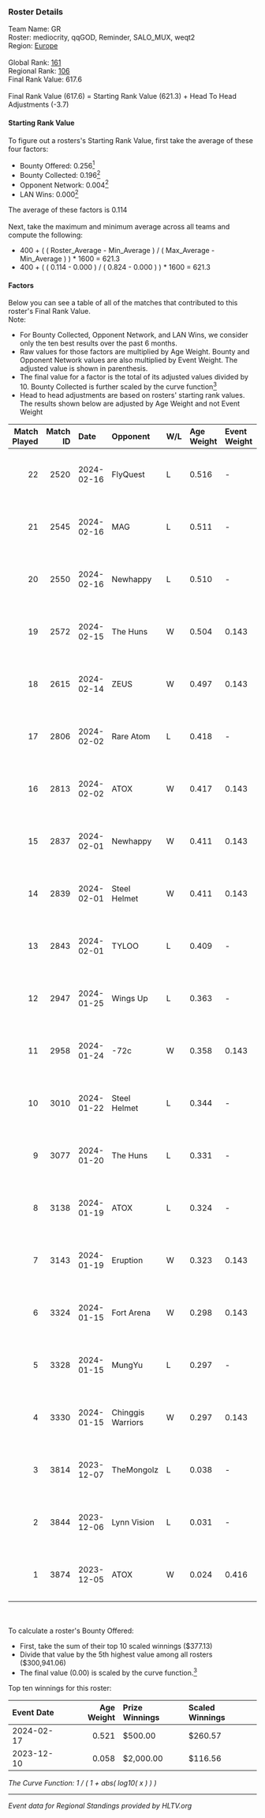 ### Roster Details<br />
Team Name: GR<br />
Roster: mediocrity, qqGOD, Reminder, SALO_MUX, weqt2<br />
Region: [Europe]( ../standings_europe.md)<br />
<br />
Global Rank: [161](../standings_global.md)<br />
Regional Rank: [106]( ../standings_europe.md)<br />
Final Rank Value:  617.6<br />
<br />
Final Rank Value (617.6) = Starting Rank Value (621.3) + Head To Head Adjustments (-3.7)<br />

#### Starting Rank Value<br />
To figure out a rosters's Starting Rank Value, first take the average of these four factors:<br />
- Bounty Offered: 0.256[<sup>1</sup>](#table2)
- Bounty Collected: 0.196[<sup>2</sup>](#table1)
- Opponent Network: 0.004[<sup>2</sup>](#table1)
- LAN Wins: 0.000[<sup>2</sup>](#table1)

The average of these factors is 0.114<br />
<br />
Next, take the maximum and minimum average across all teams and compute the following:<br />
- 400 + ( ( Roster_Average - Min_Average ) / ( Max_Average - Min_Average ) ) * 1600 = 621.3
- 400 + ( ( 0.114 - 0.000 ) / ( 0.824 - 0.000 ) ) * 1600 = 621.3


#### Factors<br />
Below you can see a table of all of the matches that contributed to this roster's Final Rank Value.<br />
Note:<br />

- For Bounty Collected, Opponent Network, and LAN Wins, we consider only the ten best results over the past 6 months.
- Raw values for those factors are multiplied by Age Weight. Bounty and Opponent Network values are also multiplied by Event Weight. The adjusted value is shown in parenthesis.
- The final value for a factor is the total of its adjusted values divided by 10. Bounty Collected is further scaled by the curve function[<sup>3</sup>](#curveFunction)
- Head to head adjustments are based on rosters' starting rank values. The results shown below are adjusted by Age Weight and not Event Weight
<span id="table1"></span><br />


| Match Played | Match ID | Date       | Opponent          | W/L | Age Weight | Event Weight | Bounty Collected | Opponent Network | LAN Wins  | H2H Adj. | Roster                                       |
| -: | -: | :- | :- | :- | :- | :- | :- | :- | :- | -: | :- |
|           22 |     2520 | 2024-02-16 | FlyQuest          | L   | 0.516      | -            | -                | -                | -         |    -0.20 | mediocrity, qqGOD, Reminder, SALO_MUX, weqt2 |
|           21 |     2545 | 2024-02-16 | MAG               | L   | 0.511      | -            | -                | -                | -         |   -10.28 | mediocrity, qqGOD, Reminder, SALO_MUX, weqt2 |
|           20 |     2550 | 2024-02-16 | Newhappy          | L   | 0.510      | -            | -                | -                | -         |    -8.12 | mediocrity, qqGOD, Reminder, SALO_MUX, weqt2 |
|           19 |     2572 | 2024-02-15 | The Huns          | W   | 0.504      | 0.143        | 0.000 (0.000)    | 0.119 (0.009)    | 0 (0.000) |     7.66 | mediocrity, qqGOD, Reminder, SALO_MUX, weqt2 |
|           18 |     2615 | 2024-02-14 | ZEUS              | W   | 0.497      | 0.143        | 0.000 (0.000)    | 0.000 (0.000)    | 0 (0.000) |     3.44 | mediocrity, qqGOD, Reminder, SALO_MUX, weqt2 |
|           17 |     2806 | 2024-02-02 | Rare Atom         | L   | 0.418      | -            | -                | -                | -         |    -5.24 | mediocrity, qqGOD, Runnin, SALO_MUX, weqt2   |
|           16 |     2813 | 2024-02-02 | ATOX              | W   | 0.417      | 0.143        | 0.000 (0.000)    | 0.248 (0.015)    | 0 (0.000) |    10.39 | mediocrity, qqGOD, Runnin, SALO_MUX, weqt2   |
|           15 |     2837 | 2024-02-01 | Newhappy          | W   | 0.411      | 0.143        | 0.001 (0.000)    | 0.112 (0.007)    | 0 (0.000) |     6.82 | mediocrity, qqGOD, Runnin, SALO_MUX, weqt2   |
|           14 |     2839 | 2024-02-01 | Steel Helmet      | W   | 0.411      | 0.143        | 0.012 (0.001)    | 0.065 (0.004)    | 0 (0.000) |     7.21 | mediocrity, qqGOD, Runnin, SALO_MUX, weqt2   |
|           13 |     2843 | 2024-02-01 | TYLOO             | L   | 0.409      | -            | -                | -                | -         |    -1.96 | mediocrity, qqGOD, Runnin, SALO_MUX, weqt2   |
|           12 |     2947 | 2024-01-25 | Wings Up          | L   | 0.363      | -            | -                | -                | -         |    -7.36 | mediocrity, qqGOD, Reminder, SALO_MUX, weqt2 |
|           11 |     2958 | 2024-01-24 | -72c              | W   | 0.358      | 0.143        | 0.000 (0.000)    | 0.031 (0.002)    | 0 (0.000) |     5.10 | mediocrity, qqGOD, Reminder, SALO_MUX, weqt2 |
|           10 |     3010 | 2024-01-22 | Steel Helmet      | L   | 0.344      | -            | -                | -                | -         |    -4.79 | mediocrity, qqGOD, Reminder, SALO_MUX, weqt2 |
|            9 |     3077 | 2024-01-20 | The Huns          | L   | 0.331      | -            | -                | -                | -         |    -5.67 | mediocrity, qqGOD, Reminder, SALO_MUX, weqt2 |
|            8 |     3138 | 2024-01-19 | ATOX              | L   | 0.324      | -            | -                | -                | -         |    -2.15 | mediocrity, qqGOD, Reminder, SALO_MUX, weqt2 |
|            7 |     3143 | 2024-01-19 | Eruption          | W   | 0.323      | 0.143        | 0.000 (0.000)    | 0.042 (0.002)    | 0 (0.000) |     3.12 | mediocrity, qqGOD, Reminder, SALO_MUX, weqt2 |
|            6 |     3324 | 2024-01-15 | Fort Arena        | W   | 0.298      | 0.143        | 0.000 (0.000)    | 0.012 (0.001)    | 0 (0.000) |     2.16 | mediocrity, qqGOD, Reminder, SALO_MUX, weqt2 |
|            5 |     3328 | 2024-01-15 | MungYu            | L   | 0.297      | -            | -                | -                | -         |    -6.43 | mediocrity, qqGOD, Reminder, SALO_MUX, weqt2 |
|            4 |     3330 | 2024-01-15 | Chinggis Warriors | W   | 0.297      | 0.143        | 0.000 (0.000)    | 0.000 (0.000)    | 0 (0.000) |     2.09 | mediocrity, qqGOD, Reminder, SALO_MUX, weqt2 |
|            3 |     3814 | 2023-12-07 | TheMongolz        | L   | 0.038      | -            | -                | -                | -         |    -0.01 | mediocrity, qqGOD, Reminder, SALO_MUX, weqt2 |
|            2 |     3844 | 2023-12-06 | Lynn Vision       | L   | 0.031      | -            | -                | -                | -         |    -0.10 | mediocrity, qqGOD, Reminder, SALO_MUX, weqt2 |
|            1 |     3874 | 2023-12-05 | ATOX              | W   | 0.024      | 0.416        | 0.000 (0.000)    | 0.248 (0.003)    | 0 (0.000) |     0.61 | mediocrity, qqGOD, Reminder, SALO_MUX, weqt2 |

<br />
<span id="table2"></span><br />
To calculate a roster's Bounty Offered:<br />

- First, take the sum of their top 10 scaled winnings ($377.13)
- Divide that value by the 5th highest value among all rosters ($300,941.06)
- The final value (0.00) is scaled by the curve function.[<sup>3</sup>](#curveFunction)

Top ten winnings for this roster:<br />

| Event Date | Age Weight | Prize Winnings | Scaled Winnings |
| :- | -: | :- | :- |
| 2024-02-17 |      0.521 | $500.00        | $260.57         |
| 2023-12-10 |      0.058 | $2,000.00      | $116.56         |


<span id="curveFunction"></span>_The Curve Function: 1 / ( 1 + abs( log10( x ) ) )_<br />

---
_Event data for Regional Standings provided by HLTV.org_<br />

